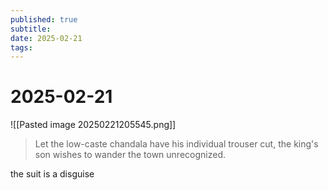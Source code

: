 ```yaml
---
published: true
subtitle: 
date: 2025-02-21
tags: 
---
```


# 2025-02-21



![[Pasted image 20250221205545.png]]

> Let the low-caste chandala have his individual trouser cut, the king's son wishes to wander the town unrecognized.

the suit is a disguise

